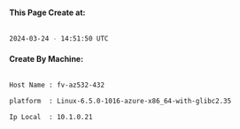 
   
#### This Page Create at:

```bash

2024-03-24 - 14:51:50 UTC

```

#### Create By Machine:

```bash

Host Name : fv-az532-432

platform  : Linux-6.5.0-1016-azure-x86_64-with-glibc2.35

Ip Local  : 10.1.0.21

```

